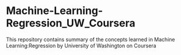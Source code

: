 # Machine-Learning-Regression_UW_Coursera
This repository contains summary of the concepts learned in  Machine Learning:Regression by University of Washington on Coursera
